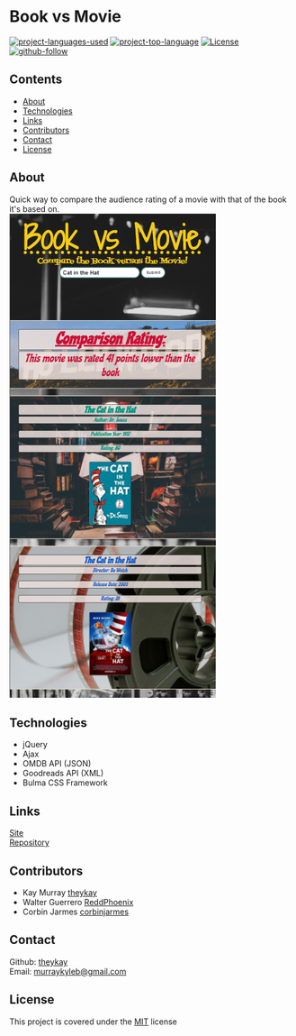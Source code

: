# Book vs Movie

[![project-languages-used](https://img.shields.io/github/languages/count/theykay/Book-vs-Movie?color=important)](https://github.com/theykay/Book-vs-Movie)
[![project-top-language](https://img.shields.io/github/languages/top/theykay/Book-vs-Movie?color=blueviolet)](https://github.com/theykay/Book-vs-Movie)
[![License](https://img.shields.io/github/license/theykay/Book-vs-Movie)](https://github.com/theykay/Book-vs-Movie/blob/main/LICENSE)
[![github-follow](https://img.shields.io/github/followers/theykay?label=Follow&logoColor=purple&style=social)](https://github.com/theykay)

## Contents
* [About](#about)
* [Technologies](#technologies)
* [Links](#links)
* [Contributors](#contributors)
* [Contact](#contact)
* [License](#license)

## About
Quick way to compare the audience rating of a movie with that of the book it's based on.\
![Book vs Movie](./assets/images/live-site-mobile-screenshot.png)

## Technologies
* jQuery
* Ajax
* OMDB API (JSON)
* Goodreads API (XML)
* Bulma CSS Framework

## Links
[Site](https://uofu-project-1.github.io/Book-vs-Movie/)\
[Repository](https://github.com/theykay/Book-vs-Movie)

## Contributors
* Kay Murray [theykay](https://github.com/theykay)
* Walter Guerrero [ReddPhoenix](https://github.com/ReddPhoenix)
* Corbin Jarmes [corbinjarmes](https://github.com/corbinjarmes)

## Contact
Github: [theykay](https://github.com/theykay)\
Email: [murraykyleb@gmail.com](mailto:murraykyleb@gmail.com)

## License
This project is covered under the [MIT](https://choosealicense.com/licenses/mit/) license